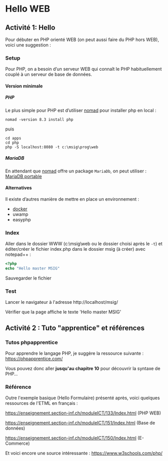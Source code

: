 # Hello WEB

## Activité 1: Hello
Pour débuter en PHP orienté WEB (on peut aussi faire du PHP hors WEB), voici une suggestion :

### Setup
Pour PHP, on a besoin d’un serveur WEB qui connaît le PHP habituellement couplé à un serveur de base de données.

#### Version minimale

##### PHP
Le plus simple pour PHP est d’utiliser [nomad](https://github.com/jonathanMelly/nomad) pour installer php en local :

```shell
nomad -version 8.3 install php
```
puis
```shell
cd apps
cd php
php -S localhost:8080 -t c:\msig\prog\web
```

##### MariaDB
En attendant que [nomad](https://github.com/jonathanMelly/nomad) offre un package `MariaDb`, on peut utiliser :
[MariaDB portable](https://mariadb.org/download/?t=mariadb&o=true&p=mariadb&r=5.5.29&os=windows&cpu=x86_64&pkg=msi&mirror=archive)

#### Alternatives
Il existe d’autres manière de mettre en place un environnement :

- [docker](https://github.com/jonathanMelly/docker/blob/main/web1.md)
- uwamp
- easyphp

### Index
Aller dans le dossier WWW (c:\msig\web ou le dossier choisi après le `-t`) et éditer/créer le fichier index.php dans le dossier msig (à créer) avec notepad++ :

```php
<?php 
echo "Hello master MSIG"
```

Sauvegarder le fichier 

### Test
Lancer le navigateur à l'adresse http://localhost/msig/ 

Vérifier que la page affiche le texte 'Hello master MSIG' 

## Activité 2 : Tuto "apprentice" et références

### Tutos phpapprentice
Pour apprendre le langage PHP, je suggère la ressource suivante : https://phpapprentice.com/

Vous pouvez donc aller **jusqu'au chapitre 10** pour découvrir la syntaxe de PHP…

### Référence
Outre l'exemple basique (Hello Formulaire) présenté après, voici quelques ressources de l'ETML en français :

https://enseignement.section-inf.ch/moduleICT/133/Index.html (PHP WEB)

https://enseignement.section-inf.ch/moduleICT/151/Index.html (Base de données)

https://enseignement.section-inf.ch/moduleICT/150/Index.html (E-Commerce)

Et voici encore une source intéressante : https://www.w3schools.com/php/ 

